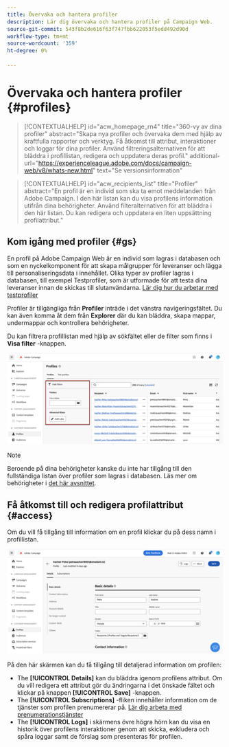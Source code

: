 ```yaml
---
title: Övervaka och hantera profiler
description: Lär dig övervaka och hantera profiler på Campaign Web.
source-git-commit: 543f8b2de616f63f747fbb622053f5edd492d90d
workflow-type: tm+mt
source-wordcount: '359'
ht-degree: 0%

---
```


# Övervaka och hantera profiler {#profiles}

>[!CONTEXTUALHELP]
>id="acw_homepage_rn4"
>title="360-vy av dina profiler"
>abstract="Skapa nya profiler och övervaka dem med hjälp av kraftfulla rapporter och verktyg. Få åtkomst till attribut, interaktioner och loggar för dina profiler. Använd filtreringsalternativen för att bläddra i profillistan, redigera och uppdatera deras profil."
>additional-url="https://experienceleague.adobe.com/docs/campaign-web/v8/whats-new.html" text="Se versionsinformation"

>[!CONTEXTUALHELP]
>id="acw_recipients_list"
>title="Profiler"
>abstract="En profil är en individ som ska ta emot meddelanden från Adobe Campaign. I den här listan kan du visa profilens information utifrån dina behörigheter. Använd filteralternativen för att bläddra i den här listan. Du kan redigera och uppdatera en liten uppsättning profilattribut."

## Kom igång med profiler {#gs}

En profil på Adobe Campaign Web är en individ som lagras i databasen och som en nyckelkomponent för att skapa målgrupper för leveranser och lägga till personaliseringsdata i innehållet. Olika typer av profiler lagras i databasen, till exempel Testprofiler, som är utformade för att testa dina leveranser innan de skickas till slutanvändarna. [Lär dig hur du arbetar med testprofiler](test-profiles.md)

Profiler är tillgängliga från **Profiler** inträde i det vänstra navigeringsfältet. Du kan även komma åt dem från **Explorer** där du kan bläddra, skapa mappar, undermappar och kontrollera behörigheter.

Du kan filtrera profillistan med hjälp av sökfältet eller de filter som finns i **Visa filter** -knappen.

![](assets/profiles-list.png)

>[!NOTE]
>
>Beroende på dina behörigheter kanske du inte har tillgång till den fullständiga listan över profiler som lagras i databasen. Läs mer om behörigheter i [det här avsnittet](../get-started/permissions.md).

## Få åtkomst till och redigera profilattribut {#access}

Om du vill få tillgång till information om en profil klickar du på dess namn i profillistan.

![](assets/profiles-details.png)

På den här skärmen kan du få tillgång till detaljerad information om profilen:

* The **[!UICONTROL Details]** kan du bläddra igenom profilens attribut. Om du vill redigera ett attribut gör du ändringarna i det önskade fältet och klickar på knappen **[!UICONTROL Save]** -knappen.
* The **[!UICONTROL Subscriptions]** -fliken innehåller information om de tjänster som profilen prenumererar på. [Lär dig arbeta med prenumerationstjänster](manage-services.md)
* The **[!UICONTROL Logs]** i skärmens övre högra hörn kan du visa en historik över profilens interaktioner genom att skicka, exkludera och spåra loggar samt de förslag som presenteras för profilen.
